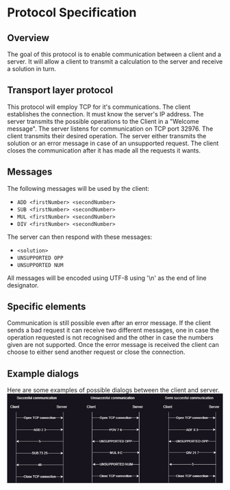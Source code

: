 # Protocol Specification

## Overview

The goal of this protocol is to enable communication between a client and a server. It will allow a client to transmit a calculation to the server and receive a solution in turn.

## Transport layer protocol

This protocol will employ TCP for it's communications. 
The client establishes the connection. 
It must know the server's IP address. 
The server transmits the possible operations to the Client in a "Welcome message".
The server listens for communication on TCP port 32976. 
The client transmits their desired operation. 
The server either transmits the solution or an error message in case of an unsupported request. 
The client closes the communication after it has made all the requests it wants.

## Messages

The following messages will be used by the client:
- `ADD <firstNumber> <secondNumber>`
- `SUB <firstNumber> <secondNumber>`
- `MUL <firstNumber> <secondNumber>`
- `DIV <firstNumber> <secondNumber>`

The server can then respond with these messages:
- `<solution>`
- `UNSUPPORTED OPP`
- `UNSUPPORTED NUM`

All messages will be encoded using UTF-8 using '\n' as the end of line designator.

## Specific elements

Communication is still possible even after an error message. If the client sends a bad request it can receive two different messages, one in case the operation requested is not recognised and the other in case the numbers given are not supported. Once the error message is received the client can choose to either send another request or close the connection.

## Example dialogs

Here are some examples of possible dialogs between the client and server.
![DialogExamples](DialogExamples.png)

